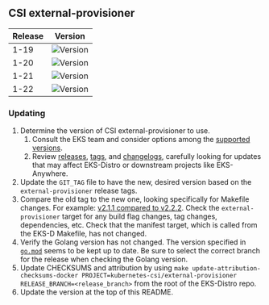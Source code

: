 ## CSI external-provisioner

| Release | Version                                                      |
|---------|--------------------------------------------------------------|
| 1-19    | ![Version](https://img.shields.io/badge/version-v2.2.2-blue) |
| 1-20    | ![Version](https://img.shields.io/badge/version-v3.1.1-blue) |
| 1-21    | ![Version](https://img.shields.io/badge/version-v3.1.1-blue) |
| 1-22    | ![Version](https://img.shields.io/badge/version-v3.1.1-blue) |


### Updating

1. Determine the version of CSI external-provisioner to use.
   1. Consult the EKS team and consider options among the 
      [supported versions](https://kubernetes-csi.github.io/docs/external-provisioner.html#supported-versions). 
   2. Review [releases](https://github.com/kubernetes-csi/external-provisioner/releases),
      [tags](https://github.com/kubernetes-csi/external-provisioner/tags),
      and [changelogs](https://github.com/kubernetes-csi/external-provisioner/tree/master/CHANGELOG),
      carefully looking for updates that may affect EKS-Distro or downstream 
      projects like EKS-Anywhere.
2. Update the `GIT_TAG` file to have the new, desired version based on the 
   `external-provisioner` release tags.
3. Compare the old tag to the new one, looking specifically for Makefile changes.
   For example:
   [v2.1.1 compared to v2.2.2](https://github.com/kubernetes-csi/external-provisioner/compare/v2.1.1...v2.2.2).
   Check the `external-provisioner` target for any build flag changes, tag 
   changes, dependencies, etc. Check that the manifest target, which is called
   from the EKS-D Makefile, has not changed.
4. Verify the Golang version has not changed. The version specified in
   [`go.mod`](https://github.com/kubernetes-csi/external-provisioner/blob/master/go.mod)
   seems to be kept up to date. Be sure to select the correct branch for the 
   release when checking the Golang version.
5. Update CHECKSUMS and attribution by using
   `make update-attribution-checksums-docker PROJECT=kubernetes-csi/external-provisioner RELEASE_BRANCH=<release_branch>` 
   from the root of the EKS-Distro repo.
6. Update the version at the top of this README.
